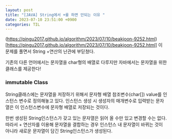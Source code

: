 ```yaml
---
layout: post
title: "[JAVA] String에서 +를 하면 안되는 이유 "
date: 2023-07-10 23:51:00 +0900
categories: TIL
---
```


(https://pingu2017.github.io/algorithm/2023/07/10/beakjoon-9252.html)[https://pingu2017.github.io/algorithm/2023/07/10/beakjoon-9252.html]
이 문제를 풀면서 String +연산의 난관에 부딛쳤다.

기존의 다른 언어에서는 문자열을 char형의 배열로 다루지만 자바에서는 문자열을 위한 클래스를 제공한다!

### immutable Class

String클래스에는 문자열을 저장하기 위해서 문자형 배열 참조변수(char[]) value를 인스턴스 변수로 정의해놓고 있다. 인스턴스 생성 시 생성자의 매개변수로 입력받는 문자열은 이 인스턴스변수에 문자형 배열로 저장되는 것이다.

한번 생성된 String인스턴스가 갖고 있는 문자열은 읽어 올 수만 있고 변경할 수는 없다. 따라서 + 연산자를 이용해 문자열을 결합하는 경우 인스턴스 내 문자열이 바뀌는 것이 아니라 새로운 문자열이 담긴 String인스턴스가 생성된다.
